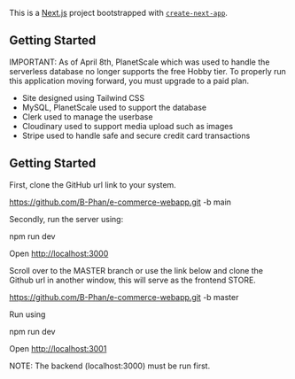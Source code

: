 This is a [Next.js](https://nextjs.org/) project bootstrapped with [`create-next-app`](https://github.com/vercel/next.js/tree/canary/packages/create-next-app).

## Getting Started

IMPORTANT: As of April 8th, PlanetScale which was used to handle the serverless database no longer supports the free Hobby tier. To properly run this application moving forward, you must upgrade to a paid plan.

- Site designed using Tailwind CSS
- MySQL, PlanetScale used to support the database
- Clerk used to manage the userbase
- Cloudinary used to support media upload such as images
- Stripe used to handle safe and secure credit card transactions

## Getting Started

First, clone the GitHub url link to your system.

https://github.com/B-Phan/e-commerce-webapp.git -b main

Secondly, run the server using:

npm run dev

Open [http://localhost:3000](http://localhost:3000) 

Scroll over to the MASTER branch or use the link below and clone the Github url in another window, this will serve as the frontend STORE.

https://github.com/B-Phan/e-commerce-webapp.git -b master

Run using 

npm run dev

Open [http://localhost:3001](http://localhost:3001) 

NOTE: The backend (localhost:3000) must be run first.




